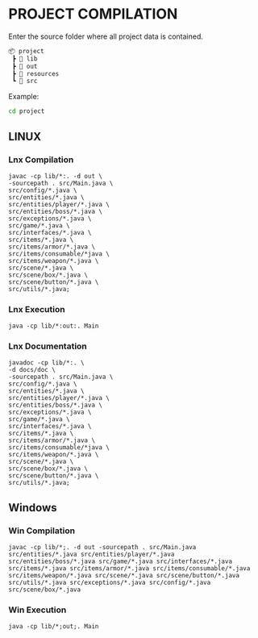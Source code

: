 # PROJECT COMPILATION

Enter the source folder where all project data is contained.

```sh
📦 project
 ┣ 📂 lib
 ┣ 📂 out
 ┣ 📂 resources
 ┗ 📂 src
```

Example:

```sh
cd project
```

## LINUX

### Lnx Compilation

```console
javac -cp lib/*:. -d out \
-sourcepath . src/Main.java \
src/config/*.java \
src/entities/*.java \
src/entities/player/*.java \
src/entities/boss/*.java \
src/exceptions/*.java \
src/game/*.java \
src/interfaces/*.java \
src/items/*.java \
src/items/armor/*.java \
src/items/consumable/*java \
src/items/weapon/*.java \
src/scene/*.java \
src/scene/box/*.java \
src/scene/button/*.java \
src/utils/*.java;
```

### Lnx Execution

```console
java -cp lib/*:out:. Main
```

### Lnx Documentation

```console
javadoc -cp lib/*:. \
-d docs/doc \
-sourcepath . src/Main.java \
src/config/*.java \
src/entities/*.java \
src/entities/player/*.java \
src/entities/boss/*.java \
src/exceptions/*.java \
src/game/*.java \
src/interfaces/*.java \
src/items/*.java \
src/items/armor/*.java \
src/items/consumable/*java \
src/items/weapon/*.java \
src/scene/*.java \
src/scene/box/*.java \
src/scene/button/*.java \
src/utils/*.java;
```

## Windows

### Win Compilation

```console
javac -cp lib/*;. -d out -sourcepath . src/Main.java src/entities/*.java src/entities/player/*.java src/entities/boss/*.java src/game/*.java src/interfaces/*.java src/items/*.java src/items/armor/*.java src/items/consumable/*.java src/items/weapon/*.java src/scene/*.java src/scene/button/*.java src/utils/*.java src/exceptions/*.java src/config/*.java src/scene/box/*.java
```

### Win Execution

```console
java -cp lib/*;out;. Main
```
